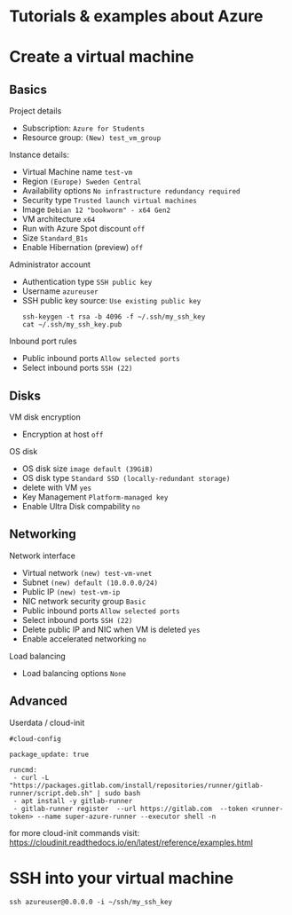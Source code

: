 # Tutorials & examples about Azure

# Create a virtual machine

## Basics

Project details

- Subscription: `Azure for Students`
- Resource group: `(New) test_vm_group`

Instance details:

- Virtual Machine name `test-vm`
- Region `(Europe) Sweden Central`
- Availability options `No infrastructure redundancy required`
- Security type `Trusted launch virtual machines`
- Image `Debian 12 "bookworm" - x64 Gen2`
- VM architecture `x64`
- Run with Azure Spot discount `off`
- Size `Standard_B1s`
- Enable Hibernation (preview) `off`


Administrator account

- Authentication type `SSH public key`
- Username `azureuser`
- SSH public key source: `Use existing public key`
  ```
  ssh-keygen -t rsa -b 4096 -f ~/.ssh/my_ssh_key
  cat ~/.ssh/my_ssh_key.pub
  ```

Inbound port rules

- Public inbound ports `Allow selected ports`
- Select inbound ports `SSH (22)`

## Disks

VM disk encryption 

- Encryption at host `off`

OS disk

- OS disk size `image default (39GiB)`
- OS disk type `Standard SSD (locally-redundant storage)`
- delete with VM `yes`
- Key Management `Platform-managed key`
- Enable Ultra Disk compability `no`

## Networking

Network interface

- Virtual network `(new) test-vm-vnet`
- Subnet `(new) default (10.0.0.0/24)`
- Public IP `(new) test-vm-ip`
- NIC network security group `Basic`
- Public inbound ports `Allow selected ports`
- Select inbound ports `SSH (22)`
- Delete public IP and NIC when VM is deleted `yes`
- Enable accelerated networking `no`

Load balancing

- Load balancing options `None`

## Advanced

Userdata / cloud-init

```
#cloud-config

package_update: true

runcmd:
 - curl -L "https://packages.gitlab.com/install/repositories/runner/gitlab-runner/script.deb.sh" | sudo bash
 - apt install -y gitlab-runner
 - gitlab-runner register  --url https://gitlab.com  --token <runner-token> --name super-azure-runner --executor shell -n
```

for more cloud-init commands visit: https://cloudinit.readthedocs.io/en/latest/reference/examples.html

# SSH into your virtual machine
```
ssh azureuser@0.0.0.0 -i ~/ssh/my_ssh_key
```
